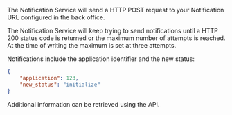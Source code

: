 The Notification Service will send a HTTP POST request to your Notification URL
configured in the back office.

The Notification Service will keep trying to send notifications until a HTTP 200
status code is returned or the maximum number of attempts is reached. At the
time of writing the maximum is set at three attempts.

Notifications include the application identifier and the new status:

```json
{
    "application": 123,
    "new_status": "initialize"
}
```

Additional information can be retrieved using the API.
